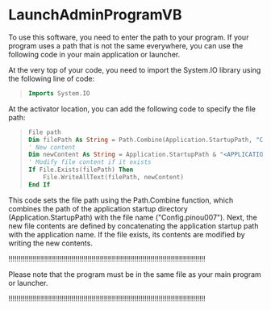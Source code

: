 # LaunchAdminProgramVB


 To use this software, you need to enter the path to your program. If your program uses a path that is not the same everywhere, you can use the following code in your main application or launcher.

 At the very top of your code, you need to import the System.IO library using the following line of code:
> ```vb
> Imports System.IO
> ```

At the activator location, you can add the following code to specify the file path:

> ```vb
> File path
> Dim filePath As String = Path.Combine(Application.StartupPath, "Config.pinou007")
> ' New content
> Dim newContent As String = Application.StartupPath & "<APPLICATION NAME>"
> ' Modify file content if it exists
> If File.Exists(filePath) Then
>     File.WriteAllText(filePath, newContent)
> End If
> ```

This code sets the file path using the Path.Combine function, which combines the path of the application startup directory (Application.StartupPath) with the file name ("Config.pinou007"). Next, the new file contents are defined by concatenating the application startup path with the application name. If the file exists, its contents are modified by writing the new contents.

!!!!!!!!!!!!!!!!!!!!!!!!!!!!!!!!!!!!!!!!!!!!!!!!!!!!!!!!!!!!!!!!!!!!!!!!!!!!!!!!!!!!!!!!!!!!!!!!!

  Please note that the program must be in the same file as your main program or launcher.

!!!!!!!!!!!!!!!!!!!!!!!!!!!!!!!!!!!!!!!!!!!!!!!!!!!!!!!!!!!!!!!!!!!!!!!!!!!!!!!!!!!!!!!!!!!!!!!!!
